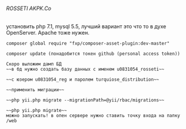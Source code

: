 ###### ROSSETI AKPK.Co

установить php 7.1, mysql 5.5, лучший вариант это что то в духе OpenServer. Apache тоже нужен.  

```
composer global require "fxp/composer-asset-plugin:dev-master"  

composer update (понадобится токен github (personal access token))

Скоро выложим дамп БД
~~в бд нужно создать базу данных с именем u0831054_rosseti~~

~~с юзером u0831054_reg и паролем turquiose_distribution~~  

~~применить миграции~~  

~~php yii.php migrate --migrationPath=@yii/rbac/migrations~~  

~~php yii.php migrate~~
можно запускать! в опен сервере нужно ставить точку входа на папку /web  
